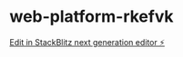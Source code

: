 # web-platform-rkefvk

[Edit in StackBlitz next generation editor ⚡️](https://stackblitz.com/~/github.com/mathiashellsing/web-platform-rkefvk)